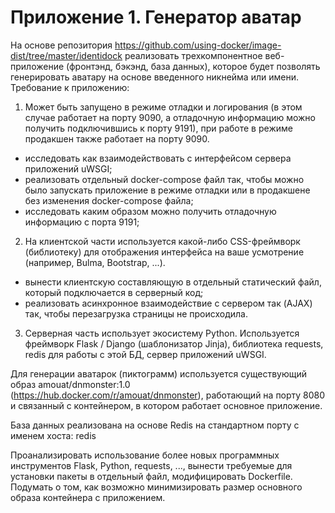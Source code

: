 # Приложение 1. Генератор аватар
На основе репозитория https://github.com/using-docker/image-dist/tree/master/identidock реализовать трехкомпонентное веб-приложение (фронтэнд, бэкэнд, база данных),
которое будет позволять генерировать аватару на основе введенного никнейма или имени. 
Требование к приложению: 
1. Может быть запущено в режиме отладки и логирования (в этом случае работает на порту 9090, а отладочную информацию можно получить подключившись к порту 9191), 
 при работе в режиме продакшен также работает на порту 9090.
 - исследовать как взаимодействовать с интерфейсом сервера приложений uWSGI;
 - реализовать отдельный docker-compose файл так, чтобы можно было запускать приложение в режиме отладки или в продакшене без изменения docker-compose файла;
 - исследовать каким образом можно получить отладочную информацию с порта 9191;
2. На клиентской части используется какой-либо CSS-фреймворк (библиотеку) для отображения интерфейса на ваше усмотрение (например, Bulma, Bootstrap, ...).
 - вынести клиентскую составляющую в отдельный статический файл, который подключается в серверный код;
 - реализовать асинхронное взаимодействие с сервером так (AJAX) так, чтобы перезагрузка страницы не происходила.
3. Серверная часть использует экосистему Python. Используется фреймворк Flask / Django (шаблонизатор Jinja), библиотека requests, redis для работы с этой БД, 
сервер приложений uWSGI. 

Для генерации аватарок (пиктограмм) используется существующий образ amouat/dnmonster:1.0 (https://hub.docker.com/r/amouat/dnmonster), работающий на порту 8080 и 
связанный с контейнером, в котором работает основное приложение.

База данных реализована на основе Redis на стандартном порту с именем хоста: redis

Проанализировать использование более новых программных инструментов Flask, Python, requests, ..., 
вынести требуемые для установки пакеты в отдельный файл, модифицировать Dockerfile. Подумать о том, как возможно минимизировать размер основного образа контейнера 
с приложением.
